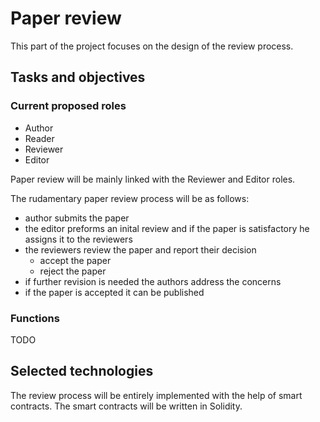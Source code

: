 # Paper review

This part of the project focuses on the design of the review process.

## Tasks and objectives

### Current proposed roles
- Author
- Reader
- Reviewer
- Editor

Paper review will be mainly linked with the Reviewer and Editor roles.

The rudamentary paper review process will be as follows:
-   author submits the paper
-   the editor preforms an inital review and if the paper is satisfactory he assigns it to the reviewers
-   the reviewers review the paper and report their decision
    -   accept the paper
    -   reject the paper
-   if further revision is needed the authors address the concerns
-   if the paper is accepted it can be published

### Functions
TODO

## Selected technologies

The review process will be entirely implemented with the help of smart contracts. The smart contracts will be written in Solidity.
